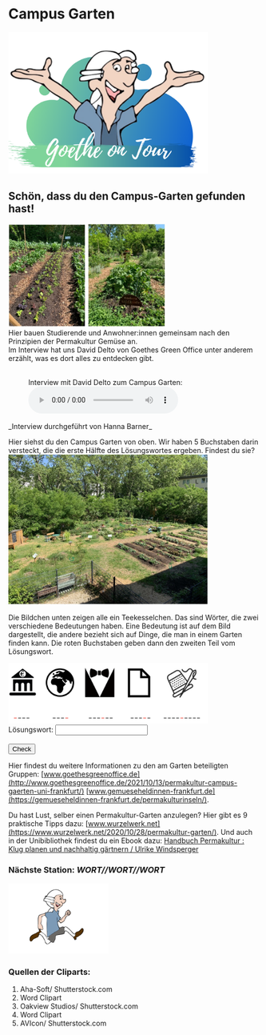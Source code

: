 # Campus Garten
<p class="aligncenter">
    <img src="Logo.png" alt="centered image" width="400" />
</p>

## Schön, dass du den Campus-Garten gefunden hast!

<img src="CampusGarten2.jpg" width="155"> <img src="Campusgarten1.jpg" width="155"> 
<br>
Hier bauen Studierende und Anwohner:innen gemeinsam nach den Prinzipien der Permakultur Gemüse an.
<br>
Im Interview hat uns David Delto von Goethes Green Office unter anderem erzählt, was es dort alles zu entdecken gibt.
<br>
<br>

<figure>
    <figcaption>Interview mit David Delto zum Campus Garten:</figcaption>
    <audio
        controls
        src="CampusGarten.mp3">
            Your browser does not support the
            <code>audio</code> element.
    </audio>
</figure>
_Interview durchgeführt von Hanna Barner_

Hier siehst du den Campus Garten von oben. Wir haben 5 Buchstaben darin versteckt, die die erste Hälfte des Lösungswortes ergeben. Findest du sie?
<img src="CampusGarten3.jpg" width="400">

Die Bildchen unten zeigen alle ein Teekesselchen. Das sind Wörter, die zwei verschiedene Bedeutungen haben. Eine Bedeutung ist auf dem Bild dargestellt, die andere bezieht sich auf Dinge, die man in einem Garten finden kann. Die roten Buchstaben geben dann den zweiten Teil vom Lösungswort. 

<img src="Campusgarten4.png" width="400">

<form name="f1">
 Lösungswort: <input type="text" name="studentAnswer" size="20">
  <br>
  <br>
  <input type="button" value="Check" onClick="checkAnswers1()">

</form>

Hier findest du weitere Informationen zu den am Garten beteiligten Gruppen: 
[www.goethesgreenoffice.de](http://www.goethesgreenoffice.de/2021/10/13/permakultur-campus-gaerten-uni-frankfurt/)
[www.gemueseheldinnen-frankfurt.de](https://gemueseheldinnen-frankfurt.de/permakulturinseln/).

Du hast Lust, selber einen Permakultur-Garten anzulegen? 
Hier gibt es 9 praktische Tipps dazu: [www.wurzelwerk.net](https://www.wurzelwerk.net/2020/10/28/permakultur-garten/). 
Und auch in der Unibibliothek findest du ein Ebook dazu: [Handbuch Permakultur : Klug planen und nachhaltig gärtnern / Ulrike Windsperger](https://ubffm.hds.hebis.de/Record/HEB486052583)

### Nächste Station: _WORT//WORT//WORT_   
<img src="Pose2.svg" width="200">

### Quellen der Cliparts:
1) Aha-Soft/ Shutterstock.com
2) Word Clipart
3) Oakview Studios/ Shutterstock.com
4) Word Clipart
5) AVIcon/ Shutterstock.com

<script>
function checkAnswers1() {
// document.$formName.$inputName
  Student_answer = document.f1.studentAnswer.value
  Teacher_answer = "Hügelbeete"

  if (Student_answer.length == 0 || Teacher_answer.length == 0) {
    alert("Bitte gebe das Lösungswort ein. Achte dabei auf Groß- und Kleinschreibung.");
    return false;
  }

  if (Student_answer == Teacher_answer) {
    alert("Super! Deine Antwort ist korrekt!");
  } else {
    alert("Falsche Antwort. Achte auf Groß- und Kleinschreibung.");
  }

}
</script>
